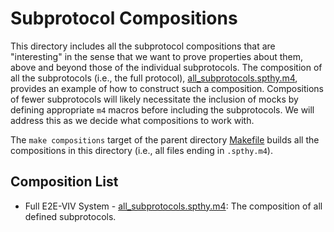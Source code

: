 # Subprotocol Compositions

This directory includes all the subprotocol compositions that are "interesting" in the sense that we want to prove properties about them, above and beyond those of the individual subprotocols. The composition of all the subprotocols (i.e., the full protocol), [all_subprotocols.spthy.m4](./all_subprotocols.spthy.m4), provides an example of how to construct such a composition. Compositions of fewer subprotocols will likely necessitate the inclusion of mocks by defining appropriate `m4` macros before including the subprotocols. We will address this as we decide what compositions to work with.

The `make compositions` target of the parent directory [Makefile](../Makefile) builds all the compositions in this directory (i.e., all files ending in `.spthy.m4`).

## Composition List

- Full E2E-VIV System - [all_subprotocols.spthy.m4](./all_subprotocols.spthy.m4): The composition of all defined subprotocols.
